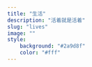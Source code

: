 ```yaml
---
title: "生活"
description: "活着就是活着"
slug: "lives"
image: ""
style:
    background: "#2a9d8f"
    color: "#fff"
---
```

